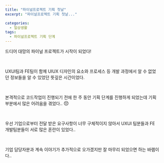 ```yaml
---
title: "파이널프로젝트 기획 첫날"
excerpt: "파이널프로젝트 기획 첫날..."

categories:
  - 일상생활
tags:
  - 파이널프로젝트 기획 단계
---
```


<p>드디어 대망의 파이널 프로젝트가 시작이 되었다!</p><br>
<p>UXUI팀과 FE팀이 함께 UIUX 디자인의 요소와 프로세스 등 개발 과정에서 알 수 없었던 정보들을 알 수 있었던 뜻깊은 시간이었다.</p><br>
<p>본격적으로 코드작업이 진행되기 전에 한 주 동안 기획 단계를 진행하게 되었는데 기획 부분에서 많은 어려움을 겪었다.. <span style="font-size: 16px">😔</span></p><br>
<p>우선 기업으로부터 전달 받은 요구사항이 너무 구체적이지 않아서 UXUI 팀분들과 FE 개발팀분들이 서로 많은 혼란이 있었다..</p><br>
<p>기업 담당자분과 계속 이야기가 추가적으로 오가겠지만 잘 마무리 되었으면 하는 바램이다..</p><br>
